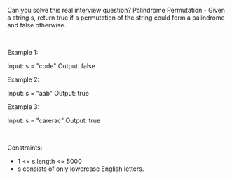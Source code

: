 Can you solve this real interview question? Palindrome Permutation - Given a string s, return true if a permutation of the string could form a palindrome and false otherwise.

 

Example 1:


Input: s = "code"
Output: false


Example 2:


Input: s = "aab"
Output: true


Example 3:


Input: s = "carerac"
Output: true


 

Constraints:

 * 1 <= s.length <= 5000
 * s consists of only lowercase English letters.